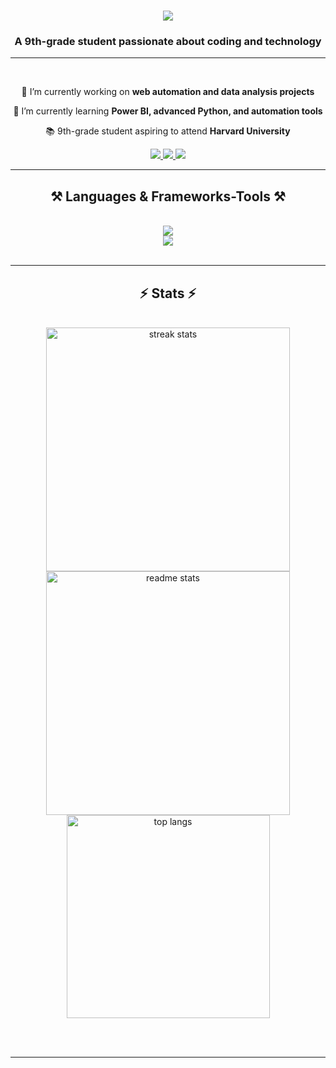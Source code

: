 <h1 align="center">
    <img src="https://readme-typing-svg.herokuapp.com/?font=Righteous&size=35&center=true&vCenter=true&width=500&height=70&duration=4000&color=FF0000&lines=Hi+There!+%F0%9F%91%8B;+I'm+Aarav+Bhargava!;" />
</h1>

<h3 align="center">A 9th-grade student passionate about coding and technology</h3>

<hr/>

<br/>

<div align="center">
 
🔭 I’m currently working on **web automation and data analysis projects**
 
🌱 I’m currently learning **Power BI, advanced Python, and automation tools**

📚 9th-grade student aspiring to attend **Harvard University**

 </div>
 
<div align="center"> 
  <a href="mailto:1aaravbhargava@gmail.com">
    <img src="https://img.shields.io/badge/Gmail-FF0000?style=for-the-badge&logo=gmail&logoColor=white" />
  </a>
  <a href="https://www.linkedin.com/in/aarav-bhargava" target="_blank">
    <img src="https://img.shields.io/badge/LinkedIn-FF0000?style=for-the-badge&logo=linkedin&logoColor=white" target="_blank" />
  </a>
  <a href="https://github.com/Aaru1801" target="_blank">
     <img src="https://img.shields.io/badge/GitHub-FF0000?style=for-the-badge&logo=github&logoColor=white" target="_blank" /> 
  </a>
</div>

<hr/>
 
<h2 align="center">⚒️ Languages & Frameworks-Tools ⚒️</h2>
<br/>
<div align="center">
    <img src="https://skillicons.dev/icons?i=python,html,css,js,java,vscode,github,git,powerbi,excel&theme=dark" /> <br> 
    <img src="https://skillicons.dev/icons?i=flask,selenium,notion,autocad&theme=dark" >
</div>

<br/>
<hr/>

<h2 align="center">⚡ Stats ⚡</h2>
<br>
<div align=center>
   <img width=390 src="https://github-readme-streak-stats-salesp07.vercel.app/?user=Aaru1801&count_private=true&theme=red&border_radius=10" alt="streak stats"/>
  <img width=390 src="https://github-readme-stats-salesp07.vercel.app/api?username=Aaru1801&count_private=true&show_icons=true&theme=red&rank_icon=github&border_radius=10" alt="readme stats" />
  <br/>
  <img width=325 align="center" src="https://github-readme-stats-salesp07.vercel.app/api/top-langs/?username=Aaru1801&hide=HTML&langs_count=8&layout=compact&theme=red&border_radius=10&size_weight=0.5&count_weight=0.5&exclude_repo=github-readme-stats" alt="top langs" />
</div>

<br/><br/>

<hr/>
